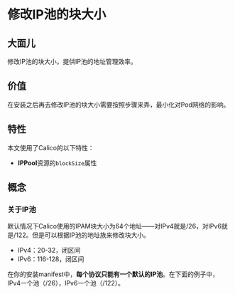 # 修改IP池的块大小

## 大面儿

修改IP池的块大小，提供IP池的地址管理效率。

## 价值

在安装之后再去修改IP池的块大小需要按照步骤来弄，最小化对Pod网络的影响。

## 特性

本文使用了Calico的以下特性：

- **IPPool**资源的`blockSize`属性

## 概念

### 关于IP池

默认情况下Calico使用的IPAM块大小为64个地址——对IPv4就是/26，对IPv6就是/122。但是可以根据IP池的地址族来修改块大小。

- IPv4：20-32，闭区间
- IPv6：116-128，闭区间

在你的安装manifest中，**每个协议只能有一个默认的IP池**。在下面的例子中，IPv4一个池（/26），IPv6一个池（/122）。